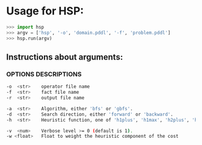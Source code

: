 # Usage for HSP: 
```python
>>> import hsp
>>> argv = ['hsp', '-o', 'domain.pddl', '-f', 'problem.pddl']
>>> hsp.run(argv)
```

## Instructions about arguments:

### OPTIONS   DESCRIPTIONS
```bash
-o  <str>    operator file name
-f  <str>    fact file name
-r  <str>    output file name

-a  <str>    Algorithm, either 'bfs' or 'gbfs'.
-d  <str>    Search direction, either 'forward' or 'backward'.
-h  <str>    Heuristic function, one of 'h1plus', 'h1max', 'h2plus', 'h2max'.

-v  <num>    Verbose level >= 0 (default is 1).
-w <float>   Float to weight the heuristic component of the cost 
```
